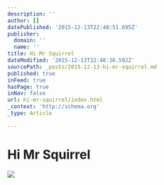 ```yaml
---
description: ''
author: []
datePublished: '2015-12-13T22:48:51.695Z'
publisher:
  domain: ''
  name: ''
title: Hi Mr Squirrel
dateModified: '2015-12-13T22:48:36.592Z'
sourcePath: _posts/2015-12-13-hi-mr-squirrel.md
published: true
inFeed: true
hasPage: true
inNav: false
url: hi-mr-squirrel/index.html
_context: 'http://schema.org'
_type: Article

---
```

# Hi Mr Squirrel
![](https://the-grid-user-content.s3-us-west-2.amazonaws.com/c4fa065a-97f7-4191-8dcd-b299242590a8.png)